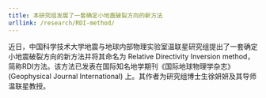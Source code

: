 ```yaml
---
title: 本研究组发展了一套确定小地震破裂方向的新方法
urllink: /research/RDI-method/
---
```

近日，中国科学技术大学地震与地球内部物理实验室温联星研究组提出了一套确定小地震破裂方向的新方法并将其命名为 Relative Directivity Inversion method，简称RDI方法。该方法已发表在国际知名地学期刊《国际地球物理学杂志》(Geophysical Journal International) 上。其作者为研究组博士生徐妍妍及其导师温联星教授。
